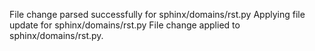 File change parsed successfully for sphinx/domains/rst.py
Applying file update for sphinx/domains/rst.py
File change applied to sphinx/domains/rst.py.
